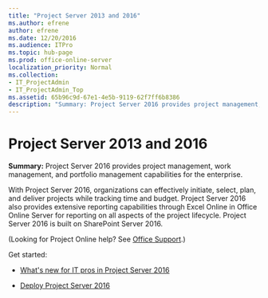 ```yaml
---
title: "Project Server 2013 and 2016"
ms.author: efrene
author: efrene
ms.date: 12/20/2016
ms.audience: ITPro
ms.topic: hub-page
ms.prod: office-online-server
localization_priority: Normal
ms.collection:
- IT_ProjectAdmin
- IT_ProjectAdmin_Top
ms.assetid: 65b96c9d-67e1-4e5b-9119-62f7ff6b8386
description: "Summary: Project Server 2016 provides project management, work management, and portfolio management capabilities for the enterprise."
---
```


# Project Server 2013 and 2016
 
 **Summary:** Project Server 2016 provides project management, work management, and portfolio management capabilities for the enterprise.
  
With Project Server 2016, organizations can effectively initiate, select, plan, and deliver projects while tracking time and budget. Project Server 2016 also provides extensive reporting capabilities through Excel Online in Office Online Server for reporting on all aspects of the project lifecycle. Project Server 2016 is built on SharePoint Server 2016.
  
(Looking for Project Online help? See [Office Support](https://go.microsoft.com/fwlink/p/?LinkId=536444).)
  
Get started:
  
- [What's new for IT pros in Project Server 2016](what-s-new-for-it-pros-in-project-server-2016.md)
    
- [Deploy Project Server 2016](deploy-project-server-2016.md)
    

